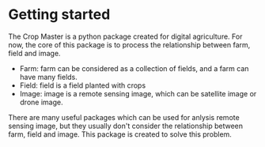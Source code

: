 # Getting started

The Crop Master is a python package created for digital agriculture. For now, the core of
this package is to process the relationship between farm, field and image.

- Farm: farm can be considered as a collection of fields, and a farm can have many fields.
- Field: field is a field planted with crops
- Image: image is a remote sensing image, which can be satellite image or drone image.

There are many useful packages which can be used for anlysis remote sensing image, but they
usually don't consider the relationship between farm, field and image. This package is created
to solve this problem.